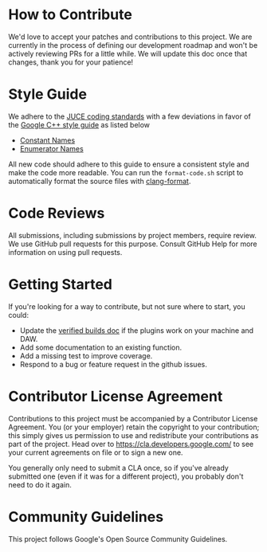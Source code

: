 # How to Contribute #
We'd love to accept your patches and contributions to this project. We are currently in the process of defining our development roadmap and won't be actively reviewing PRs for a little while. We will update this doc once that changes, thank you for your patience!

# Style Guide #

We adhere to the [JUCE coding standards](https://juce.com/discover/stories/coding-standards) with a few deviations in favor of the [Google C++ style guide](https://google.github.io/styleguide/cppguide.html) as listed below

* [Constant Names](https://google.github.io/styleguide/cppguide.html#Constant_Names)
* [Enumerator Names](https://google.github.io/styleguide/cppguide.html#Enumerator_Names)

All new code should adhere to this guide to ensure a consistent style and make the code more readable. You can run the `format-code.sh` script to automatically format the source files with [clang-format](https://clang.llvm.org/docs/ClangFormat.html).

# Code Reviews #

All submissions, including submissions by project members, require review. We use GitHub pull requests for this purpose. Consult GitHub Help for more information on using pull requests.

# Getting Started #

If you're looking for a way to contribute, but not sure where to start, you could:

* Update the [verified builds doc](docs/verified-builds.md) if the plugins work on your machine and DAW.
* Add some documentation to an existing function.
* Add a missing test to improve coverage.
* Respond to a bug or feature request in the github issues.

# Contributor License Agreement #

Contributions to this project must be accompanied by a Contributor License Agreement. You (or your employer) retain the copyright to your contribution; this simply gives us permission to use and redistribute your contributions as part of the project. Head over to https://cla.developers.google.com/ to see your current agreements on file or to sign a new one.

You generally only need to submit a CLA once, so if you've already submitted one (even if it was for a different project), you probably don't need to do it again.

# Community Guidelines #

This project follows Google's Open Source Community Guidelines.